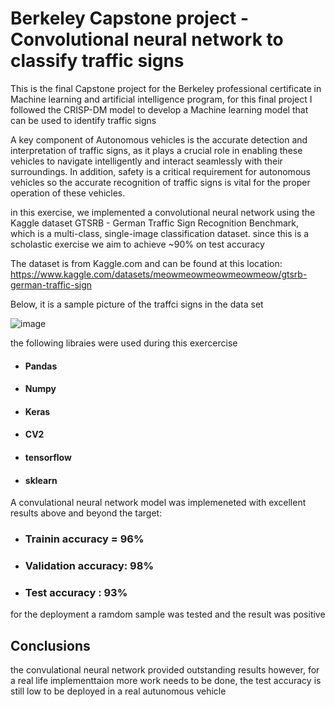 # Berkeley Capstone project - Convolutional neural network to classify traffic signs
This is the final Capstone project for the Berkeley professional certificate in Machine learning and artificial intelligence program, for this final project I followed the CRISP-DM model to develop a Machine learning model that can be used to identify traffic signs

A key component of Autonomous vehicles is the accurate detection and interpretation of traffic signs, as it plays a crucial role in enabling these vehicles to navigate intelligently and interact seamlessly with their surroundings. In addition, safety is a critical requirement for autonomous vehicles so the accurate recognition of traffic signs is vital for the proper operation of these vehicles.

in this exercise, we implemented a convolutional neural network using the Kaggle dataset GTSRB - German Traffic Sign Recognition Benchmark, which is a multi-class, single-image classification dataset. since this is a scholastic exercise we aim to achieve ~90% on test accuracy

The dataset is from Kaggle.com and can be found at this location: https://www.kaggle.com/datasets/meowmeowmeowmeowmeow/gtsrb-german-traffic-sign

Below, it is a sample picture of the traffci signs in the data set 

![image](https://github.com/PedroPachucaHerrera/Capstone_final/assets/39275405/025d9ef2-4c4b-4a8f-a97c-5ed9925f4a76)

the following libraies were used during this exercercise
* ####  Pandas
* ####  Numpy
* ####  Keras
* ####  CV2
* ####  tensorflow
* ####  sklearn

A convulational neural network model was implemeneted with excellent results above and beyond the target:

* ### Trainin accuracy = 96%
* ### Validation accuracy: 98%
* ### Test accuracy : 93%

for the deployment a ramdom sample was tested and the result was positive 

## Conclusions
the convulational neural network provided outstanding results however, for a real life implementtaion more work needs to be done, the test accuracy is still low to be deployed in a real autunomous vehicle       
